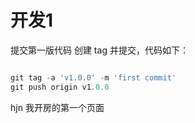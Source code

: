 # 开发1

提交第一版代码
创建 tag 并提交，代码如下：
```js

git tag -a 'v1.0.0' -m 'first commit'
git push origin v1.0.0

```
hjn 我开房的第一个页面

